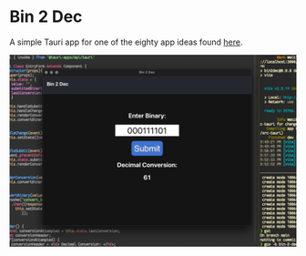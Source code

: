 # Bin 2 Dec

A simple Tauri app for one of the eighty app ideas found [here](https://github.com/florinpop17/app-ideas).

![Bin2Dec Screenshot](https://github.com/albarrync/bin2dec-tauri/blob/main/images/Screen%20Shot%202022-07-09%20at%209.54.59%20PM.png)
